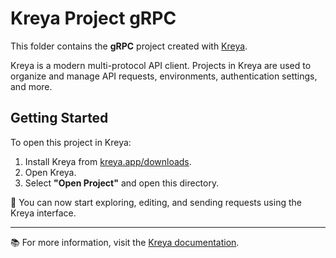 # Kreya Project gRPC

This folder contains the **gRPC** project created with [Kreya](https://kreya.app?utm_source=rm).

Kreya is a modern multi-protocol API client.
Projects in Kreya are used to organize and manage API requests, environments, authentication settings, and more.

## Getting Started

To open this project in Kreya:

1. Install Kreya from [kreya.app/downloads](https://kreya.app/downloads?utm_source=rm).
2. Open Kreya.
3. Select **"Open Project"** and open this directory.

🚀 You can now start exploring, editing, and sending requests using the Kreya interface.

---

📚 For more information, visit the [Kreya documentation](https://kreya.app/docs?utm_source=rm).
